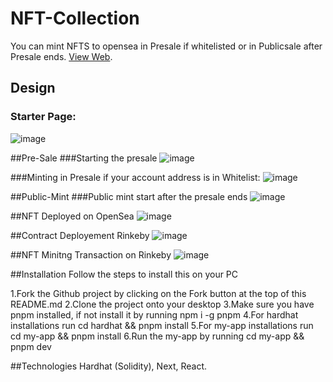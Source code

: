 # NFT-Collection
You can mint NFTS to opensea in Presale if whitelisted or in Publicsale after Presale ends.
[View Web](https://nft-collection-fawn.vercel.app/).

## Design

### Starter Page:

![image](https://user-images.githubusercontent.com/102557215/184026262-e4a4921c-2390-4965-91f4-07953c9fe27c.png)


##Pre-Sale
###Starting the presale
![image](https://user-images.githubusercontent.com/102557215/184027200-5f22994d-57cc-4e1e-baff-b89948c1c4f7.png)

###Minting in Presale if your account address is in Whitelist:
![image](https://user-images.githubusercontent.com/102557215/184027295-21cb5b7c-9b06-4e8b-b9c8-3fea6977cd87.png)


##Public-Mint
###Public mint start after the presale ends
![image](https://user-images.githubusercontent.com/102557215/184027800-c872acc2-6c7e-465e-bf6c-98d0943be419.png)

##NFT Deployed on OpenSea
![image](https://user-images.githubusercontent.com/102557215/184027942-3fc6a23d-32b3-4997-9534-10c789d7ea41.png)

##Contract Deployement Rinkeby
![image](https://user-images.githubusercontent.com/102557215/184028088-128d6de0-de0d-464e-9c81-cd72b86696f1.png)

##NFT Minitng Transaction on Rinkeby
![image](https://user-images.githubusercontent.com/102557215/184028158-c5b28ce7-d3fb-43ef-8429-707eb771599a.png)


##Installation
Follow the steps to install this on your PC

1.Fork the Github project by clicking on the Fork button at the top of this README.md
2.Clone the project onto your desktop
3.Make sure you have pnpm installed, if not install it by running npm i -g pnpm
4.For hardhat installations run cd hardhat && pnpm install
5.For my-app installations run cd my-app && pnpm install
6.Run the my-app by running cd my-app && pnpm dev


##Technologies
Hardhat (Solidity), Next, React.








